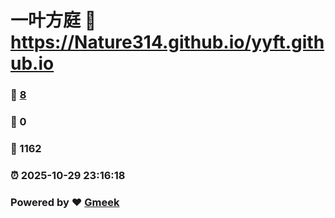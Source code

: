# 一叶方庭 :link: https://Nature314.github.io/yyft.github.io 
### :page_facing_up: [8](https://Nature314.github.io/yyft.github.io/tag.html) 
### :speech_balloon: 0 
### :hibiscus: 1162 
### :alarm_clock: 2025-10-29 23:16:18 
### Powered by :heart: [Gmeek](https://github.com/Meekdai/Gmeek)
